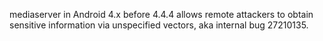 mediaserver in Android 4.x before 4.4.4 allows remote attackers to obtain sensitive information via unspecified vectors, aka internal bug 27210135.